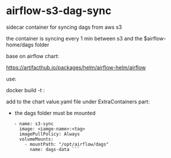 # airflow-s3-dag-sync
sidecar container for syncing dags from aws s3

the container is syncing every 1 min between s3 and the $airflow-home/dags folder

base on airflow chart:

https://artifacthub.io/packages/helm/airflow-helm/airflow


use:

docker build -t <iamgename>:<tag>


add to the chart value.yaml file under ExtraContainers part:
  * the dags folder must be mounted 

 ```extraContainers:
    - name: s3-sync
      image: <iamge-name>:<tag>
      imagePullPolicy: Always
      volumeMounts:
        - mountPath: "/opt/airflow/dags"
          name: dags-data ```

